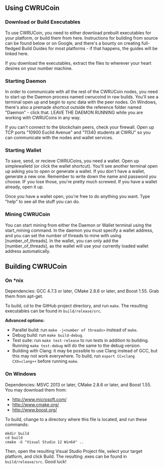 ## Using CWRUCoin

### Download or Build Executables
To use CWRUCoin, you need to either download prebuilt executables for your platform, or build them from here. Instructions for building from source can be found below or on Google, and there's a bounty on creating full-fledged Build Guides for most platforms - if that happens, the guides will be linked here.

If you download the executables, extract the files to wherever your heart desires on your number machine.

### Starting Daemon
In order to communicate with all the rest of the CWRUCoin nodes, you need to start up the Daemon process named cwrucoind in raw builds. You'll see a terminal open up and begin to sync data with the peer nodes. On Windows, there's also a premade shortcut outside the reference folder named "Daemon" - click that. LEAVE THE DAEMON RUNNING while you are working with CWRUCoins in any way.

If you can't connect to the blockchain peers, check your firewall. Open up TCP ports "10900 Euclid Avenue" and "11340 students at CWRU" so you can communicate with the nodes and wallet services. </p>

### Starting Wallet 
To save, send, or recieve CWRUCoins, you need a wallet. Open up simplewalletd (or click the wallet shortcut). You'll see another terminal open up asking you to open or generate a wallet. If you don't have a wallet, generate a new one. Remember to write down the name and password you choose. IF you lose those, you're pretty much screwed. If you have a wallet already, open it up.</p>

Once you have a wallet open, you're free to do anything you want. Type "help" to see all the stuff you can do.

### Mining CWRUCoin
You can start mining from either the Daemon or Wallet terminal using the start_mining command. In the daemon you  must specify a wallet address, and you can set the number of threads to mine with using [number_of_threads]. In the wallet, you can only add the [number_of_threads], as the wallet will use your currently loaded wallet address automatically.


## Building CWRUCoin

### On *nix

Dependencies: GCC 4.7.3 or later, CMake 2.8.6 or later, and Boost 1.55. Grab them from apt-get. 

To build, cd to the GitHub project directory, and run `make`. The resulting executables can be found in `build/release/src`.

**Advanced options:**
* Parallel build: run `make -j<number of threads>` instead of `make`.
* Debug build: run `make build-debug`.
* Test suite: run `make test-release` to run tests in addition to building. Running `make test-debug` will do the same to the debug version.
* Building with Clang: it may be possible to use Clang instead of GCC, but this may not work everywhere. To build, run `export CC=clang CXX=clang++` before running `make`.

### On Windows
Dependencies: MSVC 2013 or later, CMake 2.8.6 or later, and Boost 1.55. You may download them from:

* http://www.microsoft.com/
* http://www.cmake.org/
* http://www.boost.org/

To build, change to a directory where this file is located, and run these commands: 
```
mkdir build
cd build
cmake -G "Visual Studio 12 Win64" ..
```

Then, open the resulting Visual Studio Project file, select your target platform, and click Build. The resulting .exes can be found in `build/release/src`.
Good luck!